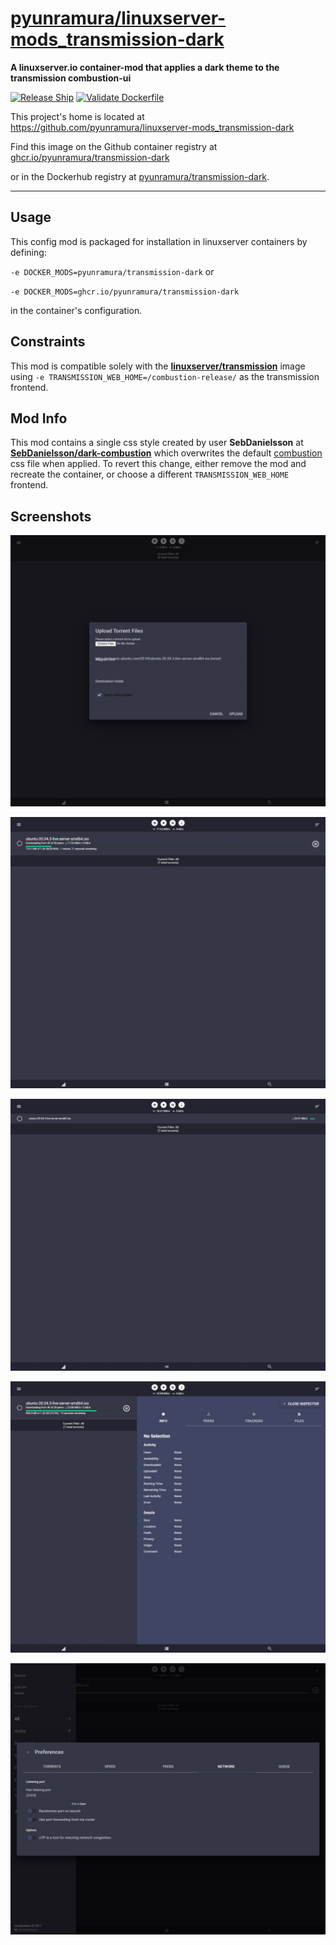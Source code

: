 # [pyunramura/linuxserver-mods_transmission-dark](https://github.com/pyunramura/linuxserver-mods_transmission-dark)
**A linuxserver.io container-mod that applies a dark theme to the transmission combustion-ui**

[![Release Ship](https://github.com/pyunramura/linuxserver-mods_transmission-dark/actions/workflows/semver-build-push-release.yaml/badge.svg)](https://github.com/pyunramura/linuxserver-mods_transmission-dark/actions/workflows/semver-build-push-release.yaml) [![Validate Dockerfile](https://github.com/pyunramura/linuxserver-mods_transmission-dark/actions/workflows/validate-dockerfile.yaml/badge.svg)](https://github.com/pyunramura/linuxserver-mods_transmission-dark/actions/workflows/validate-dockerfile.yaml)

This project's home is located at https://github.com/pyunramura/linuxserver-mods_transmission-dark

Find this image on the Github container registry at [ghcr.io/pyunramura/transmission-dark](https://github.com/pyunramura/linuxserver-mods_transmission-dark/pkgs/container/transmission-dark)

or in the Dockerhub registry at [pyunramura/transmission-dark](https://hub.docker.com/r/pyunramura/transmission-dark).

---

## Usage

This config mod is packaged for installation in linuxserver containers by defining:

`-e DOCKER_MODS=pyunramura/transmission-dark`  or

`-e DOCKER_MODS=ghcr.io/pyunramura/transmission-dark`

in the container's configuration.

## Constraints

This mod is compatible solely with the [**linuxserver/transmission**](https://fleet.linuxserver.io/image?name=linuxserver/transmission) image using `-e TRANSMISSION_WEB_HOME=/combustion-release/` as the transmission frontend.

## Mod Info

This mod contains a single css style created by user **SebDanielsson** at [**SebDanielsson/dark-combustion**](https://github.com/SebDanielsson/dark-combustion) which overwrites the default [combustion](https://github.com/Secretmapper/combustion) css file when applied. To revert this change, either remove the mod and recreate the container, or choose a different `TRANSMISSION_WEB_HOME` frontend.

## Screenshots

![](assets/assets-1.jpg)

![](assets/assets-2.jpg)

![](assets/assets-3.jpg)

![](assets/assets-4.jpg)

![](assets/assets-5.jpg)

